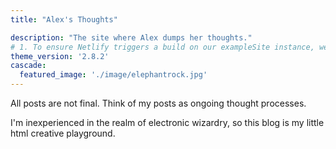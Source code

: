 ```yaml
---
title: "Alex's Thoughts"

description: "The site where Alex dumps her thoughts."
# 1. To ensure Netlify triggers a build on our exampleSite instance, we need to change a file in the exampleSite directory.
theme_version: '2.8.2'
cascade:
  featured_image: './image/elephantrock.jpg'
---
```

All posts are not final. Think of my posts as ongoing thought processes.

I'm inexperienced in the realm of electronic wizardry, so this blog is my little html creative playground.


